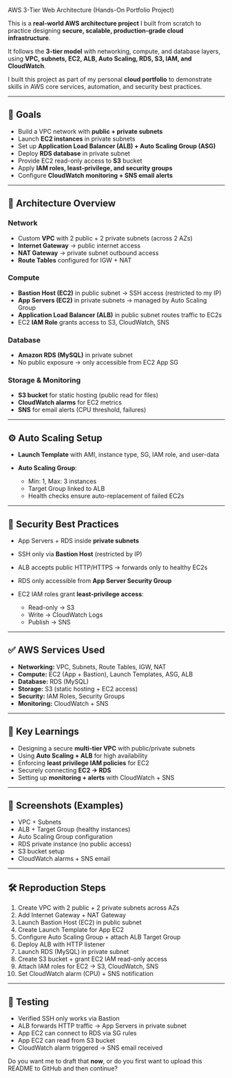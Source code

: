  AWS 3-Tier Web Architecture (Hands-On Portfolio Project)

This is a **real-world AWS architecture project** I built from scratch to practice designing **secure, scalable, production-grade cloud infrastructure**.

It follows the **3-tier model** with networking, compute, and database layers, using **VPC, subnets, EC2, ALB, Auto Scaling, RDS, S3, IAM, and CloudWatch**.

I built this project as part of my personal **cloud portfolio** to demonstrate skills in AWS core services, automation, and security best practices.

---

## 📌 Goals

* Build a VPC network with **public + private subnets**
* Launch **EC2 instances** in private subnets
* Set up **Application Load Balancer (ALB) + Auto Scaling Group (ASG)**
* Deploy **RDS database** in private subnet
* Provide EC2 read-only access to **S3** bucket
* Apply **IAM roles, least-privilege, and security groups**
* Configure **CloudWatch monitoring + SNS email alerts**

---

## 🧱 Architecture Overview

### **Network**

* Custom **VPC** with 2 public + 2 private subnets (across 2 AZs)
* **Internet Gateway** → public internet access
* **NAT Gateway** → private subnet outbound access
* **Route Tables** configured for IGW + NAT

### **Compute**

* **Bastion Host (EC2)** in public subnet → SSH access (restricted to my IP)
* **App Servers (EC2)** in private subnets → managed by Auto Scaling Group
* **Application Load Balancer (ALB)** in public subnet routes traffic to EC2s
* EC2 **IAM Role** grants access to S3, CloudWatch, SNS

### **Database**

* **Amazon RDS (MySQL)** in private subnet
* No public exposure → only accessible from EC2 App SG

### **Storage & Monitoring**

* **S3 bucket** for static hosting (public read for files)
* **CloudWatch alarms** for EC2 metrics
* **SNS** for email alerts (CPU threshold, failures)

---

## ⚙️ Auto Scaling Setup

* **Launch Template** with AMI, instance type, SG, IAM role, and user-data
* **Auto Scaling Group**:

  * Min: 1, Max: 3 instances
  * Target Group linked to ALB
  * Health checks ensure auto-replacement of failed EC2s

---

## 🔐 Security Best Practices

* App Servers + RDS inside **private subnets**
* SSH only via **Bastion Host** (restricted by IP)
* ALB accepts public HTTP/HTTPS → forwards only to healthy EC2s
* RDS only accessible from **App Server Security Group**
* EC2 IAM roles grant **least-privilege access**:

  * Read-only → S3
  * Write → CloudWatch Logs
  * Publish → SNS

---

## ✅ AWS Services Used

* **Networking:** VPC, Subnets, Route Tables, IGW, NAT
* **Compute:** EC2 (App + Bastion), Launch Templates, ASG, ALB
* **Database:** RDS (MySQL)
* **Storage:** S3 (static hosting + EC2 access)
* **Security:** IAM Roles, Security Groups
* **Monitoring:** CloudWatch + SNS

---

## 🧠 Key Learnings

* Designing a secure **multi-tier VPC** with public/private subnets
* Using **Auto Scaling + ALB** for high availability
* Enforcing **least privilege IAM policies** for EC2
* Securely connecting **EC2 → RDS**
* Setting up **monitoring + alerts** with CloudWatch + SNS

---

## 📸 Screenshots (Examples)

* VPC + Subnets
* ALB + Target Group (healthy instances)
* Auto Scaling Group configuration
* RDS private instance (no public access)
* S3 bucket setup
* CloudWatch alarms + SNS email

---

## 🛠️ Reproduction Steps

1. Create VPC with 2 public + 2 private subnets across AZs
2. Add Internet Gateway + NAT Gateway
3. Launch Bastion Host (EC2) in public subnet
4. Create Launch Template for App EC2
5. Configure Auto Scaling Group + attach ALB Target Group
6. Deploy ALB with HTTP listener
7. Launch RDS (MySQL) in private subnet
8. Create S3 bucket + grant EC2 IAM read-only access
9. Attach IAM roles for EC2 → S3, CloudWatch, SNS
10. Set CloudWatch alarm (CPU) + SNS notification

---

## 🧪 Testing

* Verified SSH only works via Bastion
* ALB forwards HTTP traffic → App Servers in private subnet
* App EC2 can connect to RDS via SG rules
* App EC2 can read from S3 bucket
* CloudWatch alarm triggered → SNS email received


Do you want me to draft that **now**, or do you first want to upload this README to GitHub and then continue?
